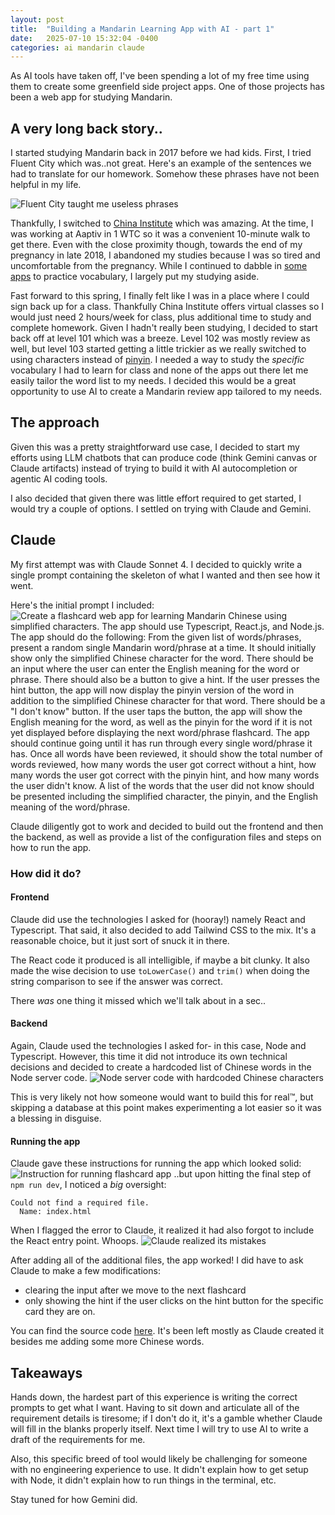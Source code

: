 ```yaml
---
layout: post
title:  "Building a Mandarin Learning App with AI - part 1"
date:   2025-07-10 15:32:04 -0400
categories: ai mandarin claude
---
```

As AI tools have taken off, I've been spending a lot of my free time using them to create some greenfield side project apps. One of those  projects has been a web app for studying Mandarin. 

## A very long back story..
I started studying Mandarin back in 2017 before we had kids. First, I tried Fluent City which was..not great. Here's an example of the sentences we had to translate for our homework. Somehow these phrases have not been helpful in my life.

![Fluent City taught me useless phrases](/assets/images/2025-07-12/fluent_city.jpg)

Thankfully, I switched to [China Institute](https://chinainstitute.org/) which was amazing. At the time, I was working at Aaptiv in 1 WTC so it was a convenient 10-minute walk to get there. Even with the close proximity though, towards the end of my pregnancy in late 2018, I abandoned my studies because I was so tired and uncomfortable from the pregnancy. While I continued to dabble in [some apps](https://www.duolingo.com/) to practice vocabulary, I largely put my studying aside. 

Fast forward to this spring, I finally felt like I was in a place where I could sign back up for a class. Thankfully China Institute offers virtual classes so I would just need 2 hours/week for class, plus additional time to study and complete homework. Given I hadn't really been studying, I decided to start back off at level 101 which was a breeze. Level 102 was mostly review as well, but level 103 started getting a little trickier as we really switched to using characters instead of [pinyin](https://en.wikipedia.org/wiki/Pinyin). I needed a way to study the _specific_ vocabulary I had to learn for class and none of the apps out there let me easily tailor the word list to my needs. I decided this would be a great opportunity to use AI to create a Mandarin review app tailored to my needs.

## The approach
Given this was a pretty straightforward use case, I decided to start my efforts using LLM chatbots that can produce code (think Gemini canvas or Claude artifacts) instead of trying to build it with AI autocompletion or agentic AI coding tools. 

I also decided that given there was little effort required to get started, I would try a couple of options. I settled on trying with Claude and Gemini. 

## Claude
My first attempt was with Claude Sonnet 4. I decided to quickly write a single prompt containing the skeleton of what I wanted and then see how it went.

Here's the initial prompt I included:
![Create a flashcard web app for learning Mandarin Chinese using simplified characters. The app should use Typescript, React.js, and Node.js. The app should do the following:
From the given list of words/phrases, present a random single Mandarin word/phrase at a time.  It should initially show only the simplified Chinese character for the word.
There should be an input where the user can enter the English meaning for the word or phrase.
There should also be a button to give a hint. If the user presses the hint button, the app will now display the pinyin version of the word in addition to the simplified Chinese character for that word.
There should be a "I don't know" button. If the user taps the button, the app will show the English meaning for the word, as well as the pinyin for the word if it is not yet displayed before displaying the next word/phrase flashcard.
The app should continue going until it has run through every single word/phrase it has. Once all words have been reviewed, it should show the total number of words reviewed, how many words the user got correct without a hint, how many words the user got correct with the pinyin hint, and how many words the user didn't know. A list of the words that the user did not know should be presented including the simplified character, the pinyin, and the English meaning of the word/phrase.](/assets/images/2025-07-12/claude_prompt.png)

Claude diligently got to work and decided to build out the frontend and then the backend, as well as provide a list of the configuration files and steps on how to run the app. 

### How did it do?

#### Frontend 
Claude did use the technologies I asked for (hooray!) namely React and Typescript. That said, it also decided to add Tailwind CSS to the mix. It's a reasonable choice, but it just sort of snuck it in there. 

The React code it produced is all intelligible, if maybe a bit clunky. It also made the wise decision to use `toLowerCase()` and `trim()` when doing the string comparison to see if the answer was correct.

There _was_ one thing it missed which we'll talk about in a sec..

#### Backend 
Again, Claude used the technologies I asked for- in this case, Node and Typescript. However, this time it did not introduce its own technical decisions and decided to create a hardcoded list of Chinese words in the Node server code.
![Node server code with hardcoded Chinese characters](/assets/images/2025-07-12/claude_backend.png)

This is very likely not how someone would want to build this for real™, but skipping a database at this point makes experimenting a lot easier so it was a blessing in disguise. 

#### Running the app
Claude gave these instructions for running the app which looked solid:
![Instruction for running flashcard app](/assets/images/2025-07-12/claude_instructions.png)
..but upon hitting the final step of `npm run dev`, I noticed a *big* oversight:
```
Could not find a required file.
  Name: index.html
```
When I flagged the error to Claude, it realized it had also forgot to include the React entry point. Whoops.
![Claude realized its mistakes](/assets/images/2025-07-12/claude_fix.png)

After adding all of the additional files, the app worked! I did have to ask Claude to make a few modifications:
* clearing the input after we move to the next flashcard 
* only showing the hint if the user clicks on the hint button for the specific card they are on. 

You can find the source code [here](https://github.com/kathleen/mandarin-flashcards). It's been left mostly as Claude created it besides me adding some more Chinese words.  

## Takeaways
Hands down, the hardest part of this experience is writing the correct prompts to get what I want. Having to sit down and articulate all of the requirement details is tiresome; if I don't do it, it's a gamble whether Claude will fill in the blanks properly itself. Next time I will try to use AI to write a draft of the requirements for me.

Also, this specific breed of tool would likely be challenging for someone with no engineering experience to use. It didn't explain how to get setup with Node, it didn't explain how to run things in the terminal, etc. 

Stay tuned for how Gemini did.
